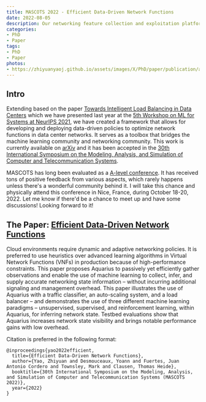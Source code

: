 ```yaml
---
title: MASCOTS 2022 - Efficient Data-Driven Network Functions
date: 2022-08-05
description: Our networking feature collection and exploitation platform built on top of VPP will be presented in MASCOTS 2022 in Nice, France.
categories:
- PhD
- Paper
tags:
- PhD
- Paper
photos:
- https://zhiyuanyaoj.github.io/assets/images/X/PhD/paper/publication/aquarius-mascots.png
---
```


## Intro

Extending based on the paper [Towards Intelligent Load Balancing in Data Centers](https://arxiv.org/abs/2110.15788) which we have presented last year at the [5th Workshop on ML for Systems at NeurIPS 2021](https://zyao.xyz/phd/paper/2021/12/19/paper-neurips/), we have created a framework that allows for developing and deploying data-driven policies to optimize network functions in data center networks.
It serves as a toolbox that bridges the machine learning community and networking community.
This work is currently available on [arXiv](https://arxiv.org/abs/2208.11385) and it has been accepted in the [30th International Symposium on the Modeling, Analysis, and Simulation of Computer and Telecommunication Systems](https://mascots.iitis.pl/).

MASCOTS has long been evaluated as a [A-level conference](http://portal.core.edu.au/conf-ranks/1771/). It has received tons of positive feedback from various aspects, which rarely happens unless there's a wonderful community behind it.
I will take this chance and physically attend this conference in Nice, France, during October 18-20, 2022. Let me know if there'd be a chance to meet up and have some discussions! Looking forward to it!

## The Paper: [Efficient Data-Driven Network Functions](https://arxiv.org/abs/2208.11385)

Cloud environments require dynamic and adaptive networking policies. It is preferred to use heuristics over advanced learning algorithms in Virtual Network Functions (VNFs) in production because of high-performance constraints. This paper proposes Aquarius to passively yet efficiently gather observations and enable the use of machine learning to collect, infer, and supply accurate networking state information – without incurring additional signaling and management overhead. This paper illustrates the use of Aquarius with a traffic classifier, an auto-scaling system, and a load balancer – and demonstrates the use of three different machine learning paradigms – unsupervised, supervised, and reinforcement learning, within Aquarius, for inferring network state. Testbed evaluations show that Aquarius increases network state visibility and brings notable performance gains with low overhead.

Citation is preferred in the following format:
```
@inproceedings{yao2022efficient,
  title={Efficient Data-Driven Network Functions},
  author={Yao, Zhiyuan and Desmouceaux, Yoann and Fuertes, Juan Antonio Cordero and Townsley, Mark and Clausen, Thomas Heide},
  booktitle={30th International Symposium on the Modeling, Analysis, and Simulation of Computer and Telecommunication Systems (MASCOTS 2022)},
  year={2022}
}
```